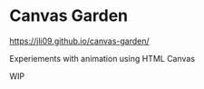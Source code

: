 # Canvas Garden

https://jli09.github.io/canvas-garden/

Experiements with animation using HTML Canvas

WIP